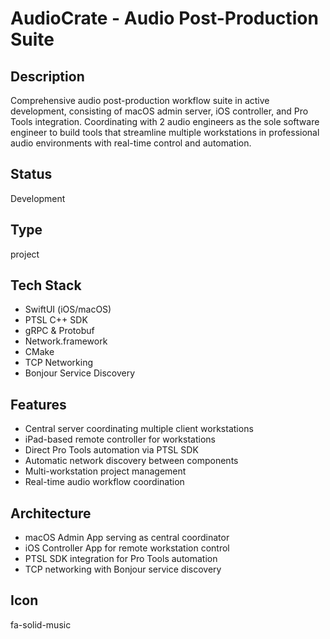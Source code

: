 # AudioCrate - Audio Post-Production Suite

## Description
Comprehensive audio post-production workflow suite in active development, consisting of macOS admin server, iOS controller, and Pro Tools integration. Coordinating with 2 audio engineers as the sole software engineer to build tools that streamline multiple workstations in professional audio environments with real-time control and automation.

## Status
Development

## Type
project

## Tech Stack
- SwiftUI (iOS/macOS)
- PTSL C++ SDK
- gRPC & Protobuf
- Network.framework
- CMake
- TCP Networking
- Bonjour Service Discovery

## Features
- Central server coordinating multiple client workstations
- iPad-based remote controller for workstations
- Direct Pro Tools automation via PTSL SDK
- Automatic network discovery between components
- Multi-workstation project management
- Real-time audio workflow coordination

## Architecture
- macOS Admin App serving as central coordinator
- iOS Controller App for remote workstation control  
- PTSL SDK integration for Pro Tools automation
- TCP networking with Bonjour service discovery

## Icon
fa-solid-music